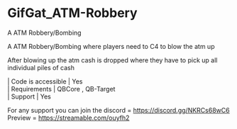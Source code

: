 # GifGat_ATM-Robbery
A ATM Robbery/Bombing

A ATM Robbery/Bombing where players need to C4 to blow the atm up 

After blowing up the atm cash is dropped where they have to pick up all individual piles of cash

| Code is accessible       | Yes             
| Requirements                | QBCore , QB-Target      
| Support                          | Yes             

For any support you can join the discord = https://discord.gg/NKRCs68wC6
Preview = https://streamable.com/ouyfh2
